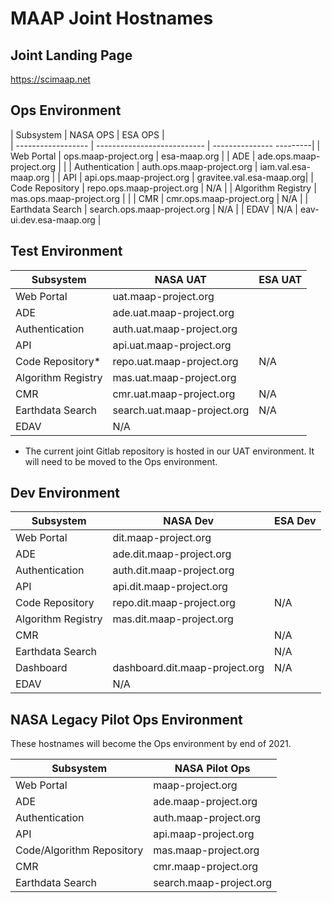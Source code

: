 # MAAP Joint Hostnames

## Joint Landing Page

https://scimaap.net

## Ops Environment

| Subsystem          | NASA OPS                    | ESA OPS                  |  
| ------------------ | --------------------------- | --------------- ---------|
| Web Portal         | ops.maap-project.org        | esa-maap.org             |
| ADE                | ade.ops.maap-project.org    |                          |
| Authentication     | auth.ops.maap-project.org   | iam.val.esa-maap.org     |
| API                | api.ops.maap-project.org    | gravitee.val.esa-maap.org|
| Code Repository    | repo.ops.maap-project.org   | N/A                      |
| Algorithm Registry | mas.ops.maap-project.org    |                          |
| CMR                | cmr.ops.maap-project.org    | N/A                      |
| Earthdata Search   | search.ops.maap-project.org | N/A                      |
| EDAV               | N/A                         | eav-ui.dev.esa-maap.org  |

## Test Environment

| Subsystem          | NASA UAT                    | ESA UAT |
| ------------------ | --------------------------- | ------- |
| Web Portal         | uat.maap-project.org        |         |
| ADE                | ade.uat.maap-project.org    |         |
| Authentication     | auth.uat.maap-project.org   |         |
| API                | api.uat.maap-project.org    |         |
| Code Repository*    | repo.uat.maap-project.org   | N/A     |
| Algorithm Registry | mas.uat.maap-project.org    |         |
| CMR                | cmr.uat.maap-project.org    | N/A     |
| Earthdata Search   | search.uat.maap-project.org | N/A     |
| EDAV               | N/A                         |         |

* The current joint Gitlab repository is hosted in our UAT environment. It will need to be moved to the Ops environment.

## Dev Environment

| Subsystem          | NASA Dev                    | ESA Dev |
| ------------------ | --------------------------- | ------- |
| Web Portal         | dit.maap-project.org        |         |
| ADE                | ade.dit.maap-project.org    |         |
| Authentication     | auth.dit.maap-project.org   |         |
| API                | api.dit.maap-project.org    |         |
| Code Repository    | repo.dit.maap-project.org   | N/A     |
| Algorithm Registry | mas.dit.maap-project.org    |         |
| CMR                |                             | N/A     |
| Earthdata Search   |                             | N/A     |
| Dashboard          | dashboard.dit.maap-project.org | N/A  |
| EDAV               | N/A                         |         |

## NASA Legacy Pilot Ops Environment

These hostnames will become the Ops environment by end of 2021.

| Subsystem                 | NASA Pilot Ops          |
| ------------------------- | ----------------------- |
| Web Portal                | maap-project.org        |
| ADE                       | ade.maap-project.org    |
| Authentication            | auth.maap-project.org   |
| API                       | api.maap-project.org    |
| Code/Algorithm Repository | mas.maap-project.org    |
| CMR                       | cmr.maap-project.org    |
| Earthdata Search          | search.maap-project.org |
